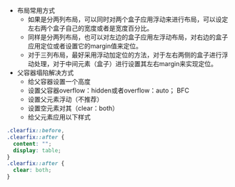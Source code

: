 * 布局常用方式
  - 如果是分两列布局，可以同时对两个盒子应用浮动来进行布局，可以设定左右两个盒子自己的宽度或者是宽度百分比。
  - 同样是分两列布局，也可以对左边的盒子应用左浮动布局，对右边的盒子应用定位或者设置它的margin值来定位。
  - 对于三列布局，最好采用浮动加定位的方法，对于左右两侧的盒子进行浮动处理，对于中间元素（盒子）进行设置其左右margin来实现定位。
* 父容器塌陷解决方式
  - 给父容器设置一个高度
  - 设置父容器overflow：hidden或者overflow：auto； BFC
  - 设置父元素浮动（不推荐）
  - 设置空元素对其（clear：both）
  - 给父元素应用以下样式
```css
.clearfix::before,
.clearfix::after {
  content: "";
  display: table;
}
.clearfix::after {
  clear: both;
}
```
